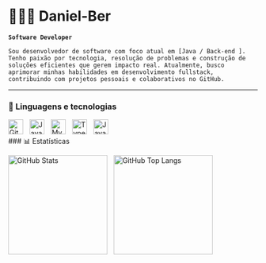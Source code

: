 # 👨🏾‍💻 Daniel-Ber
**`Software Developer`**

`Sou desenvolvedor de software com foco atual em [Java / Back-end ]. Tenho paixão por tecnologia, resolução de problemas e construção de soluções eficientes que gerem impacto real.
Atualmente, busco aprimorar minhas habilidades em desenvolvimento fullstack, contribuindo com projetos pessoais e colaborativos no GitHub.`

---
### 🤖 Linguagens e tecnologias 
<img
  align="left"
  alt="Git"
  title="Git"
  width="30px"
  style="padding-right: 10px;"
  src="https://cdn.jsdelivr.net/gh/devicons/devicon@latest/icons/git/git-original.svg"
  />
<img
  align="left"
  alt="Java"
  title="Java"
  width="30px"
  style="padding-right: 10px;"
  src="https://cdn.jsdelivr.net/gh/devicons/devicon@latest/icons/java/java-original-wordmark.svg" 
/>

<img 
  align="left"
  alt="MySQL"
  title="MySQL"
  width="30px"
  style="padding-right: 10px;"
  src="https://cdn.jsdelivr.net/gh/devicons/devicon@latest/icons/mysql/mysql-original.svg"
/>

<img   
  align="left"
  alt="TypeScript"
  title="TypeScript"
  width="30px"
  style="padding-right: 10px;"
  src="https://cdn.jsdelivr.net/gh/devicons/devicon@latest/icons/typescript/typescript-original.svg"
/>

<img
  align="left"
  alt="JavaScript"
  title="JavaScript"
  width="30px"
  style="padding-right: 10px;"
  src="https://cdn.jsdelivr.net/gh/devicons/devicon@latest/icons/javascript/javascript-original.svg"
/>
            
          

<br/>
<br/>
### 📊 Estatísticas 
<p>
  <img 
    align="left"
    alt="GitHub Stats"
    height="200"
    style="padding-right: 10px;"
    src="https://github-readme-stats.vercel.app/api?username=Daniel-Ber&show_icons=true&theme=tokyonight&count_private=true&locale=pt-br"
  />
  <img 
    align="left"
    alt="GitHub Top Langs"
    height="200"
    style="padding-right: 10px;"
    src="https://github-readme-stats.vercel.app/api/top-langs/?username=Daniel-Ber&theme=tokyonight&layout=compact&custom_title=Tecnologias&langs_count=7"
  />
</p>

